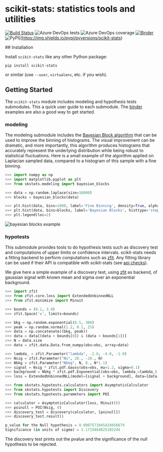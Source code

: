 # scikit-stats: statistics tools and utilities

[![Build Status](https://dev.azure.com/matthieumarinangeli/matthieumarinangeli/_apis/build/status/scikit-hep.scikit-stats?branchName=master)](https://dev.azure.com/matthieumarinangeli/matthieumarinangeli/_build/latest?definitionId=3&branchName=master)
![Azure DevOps tests](https://img.shields.io/azure-devops/tests/matthieumarinangeli/matthieumarinangeli/3)
![Azure DevOps coverage](https://img.shields.io/azure-devops/coverage/matthieumarinangeli/matthieumarinangeli/3)
[![Binder](https://mybinder.org/badge_logo.svg)](https://mybinder.org/v2/gh/scikit-hep/scikit-stats/master)
![PyPI](https://img.shields.io/pypi/v/scikit-stats)](https://img.shields.io/pypi/pyversions/scikit-stats)

## Installation

Install `scikit-stats` like any other Python package:

```
pip install scikit-stats
```

or similar (use `--user`, `virtualenv`, etc. if you wish).

## Getting Started

The `scikit-stats` module includes modeling and hypothesis tests submodules. This a quick user guide to each submodule. The [binder](https://mybinder.org/v2/gh/scikit-hep/scikit-stats/master) examples are also a good way to get started.

### modeling

The modeling submodule includes the [Bayesian Block algorithm](https://arxiv.org/pdf/1207.5578.pdf) that can be used to improve the binning of histograms. The visual improvement can be dramatic, and more importantly, this algorithm produces histograms that accurately represent the underlying distribution while being robust to statistical fluctuations. Here is a small example of the algorithm applied on Laplacian sampled data, compared to a histogram of this sample with a fine binning.

```python
>>> import numpy as np
>>> import matplotlib.pyplot as plt
>>> from skstats.modeling import bayesian_blocks

>>> data = np.random.laplace(size=10000)
>>> blocks = bayesian_blocks(data)

>>> plt.hist(data, bins=1000, label='Fine Binning', density=True, alpha=0.6)
>>> plt.hist(data, bins=blocks, label='Bayesian Blocks', histtype='step', density=True, linewidth=2)
>>> plt.legend(loc=2)
```

![bayesian blocks example](https://raw.githubusercontent.com/scikit-hep/scikit-stats/master/notebooks/modeling/bayesian_blocks_example.png)

### hypotests

This submodule provides tools to do hypothesis tests such as discovery test and computations of upper limits or confidence intervals. scikit-stats needs a fitting backend to perform computations such as [zfit](https://github.com/zfit/zfit). Any fitting library can be used if their API is compatible  with scikit-stats (see [api checks](https://github.com/scikit-hep/scikit-stats/blob/master/skstats/hypotests/fitutils/api_check.py)).

We give here a simple example of a discovery test, using [zfit](https://github.com/zfit/zfit) as backend, of gaussian signal with known mean and sigma over an exponential background.

```python
>>> import zfit
>>> from zfit.core.loss import ExtendedUnbinnedNLL
>>> from zfit.minimize import Minuit

>>> bounds = (0.1, 3.0)
>>> zfit.Space('x', limits=bounds)

>>> bkg = np.random.exponential(0.5, 300)
>>> peak = np.random.normal(1.2, 0.1, 25)
>>> data = np.concatenate((bkg, peak))
>>> data = data[(data > bounds[0]) & (data < bounds[1])]
>>> N = data.size
>>> data = zfit.data.Data.from_numpy(obs=obs, array=data)

>>> lambda_ = zfit.Parameter("lambda", -2.0, -4.0, -1.0)
>>> Nsig = zfit.Parameter("Ns", 20., -20., N)
>>> Nbkg = zfit.Parameter("Nbkg", N, 0., N*1.1)
>>> signal = Nsig * zfit.pdf.Gauss(obs=obs, mu=1.2, sigma=0.1)
>>> background = Nbkg * zfit.pdf.Exponential(obs=obs, lambda_=lambda_)
>>> loss = ExtendedUnbinnedNLL(model=[signal + background], data=[data], fit_range=[obs])

>>> from skstats.hypotests.calculators import AsymptoticCalculator
>>> from skstats.hypotests import Discovery
>>> from skstats.hypotests.parameters import POI

>>> calculator = AsymptoticCalculator(loss, Minuit())
>>> poinull = POI(Nsig, 0)
>>> discovery_test = Discovery(calculator, [poinull])
>>> discovery_test.result()

p_value for the Null hypothesis = 0.0007571045424956679
Significance (in units of sigma) = 3.1719464825102244
```

The discovery test prints out the pvalue and the significance of the null hypothesis to be rejected.
